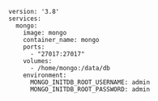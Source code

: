 

```
version: '3.8'
services:
  mongo:
    image: mongo
    container_name: mongo
    ports:
      - "27017:27017"
    volumes:
      - /home/mongo:/data/db
    environment:
      MONGO_INITDB_ROOT_USERNAME: admin
      MONGO_INITDB_ROOT_PASSWORD: admin

```
<!--stackedit_data:
eyJoaXN0b3J5IjpbMjA4MzI1NDgzMV19
-->